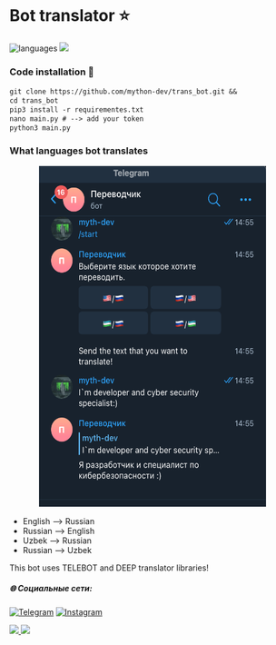 # Bot translator ⭐️

![languages](https://img.shields.io/badge/Python-3-blue)
![](https://img.shields.io/github/last-commit/mython-dev/trans_bot)

### Code installation 📝

```
git clone https://github.com/mython-dev/trans_bot.git &&
cd trans_bot
pip3 install -r requirementes.txt
nano main.py # --> add your token
python3 main.py
```

### What languages bot translates

<p align='center'>
<img src="https://github.com/mython-dev/trans_bot/blob/main/screenshots/bot.png" width="400" height="600">
</p>

- English --> Russian
- Russian --> English
- Uzbek  -->  Russian
- Russian --> Uzbek

This bot uses TELEBOT and DEEP translator libraries!

##### 🌐 Социальные сети:

[![Telegram](https://img.shields.io/badge/-Telegram-090909?style=for-the-badge&logo=telegram&logoColor=27A0D9)](https://t.me/myth_dev)
[![Instagram](https://img.shields.io/badge/-Instagram-090909?style=for-the-badge&logo=instagram&logoColor=B4068E)](https://www.instagram.com/mython_dev/)

<a href="https://mython.uz/" target="_blank">
   <img src="https://img.shields.io/badge/-mython.uz-black?logo=dialogflow&style=for-the-badge">
</a>
<a href="mailto:miton0030@gmail.com" target="_blank"><img src="https://img.shields.io/badge/Email-miton0030@gmail.com-teal?style=for-the-badge&logo=gmail"></a>
